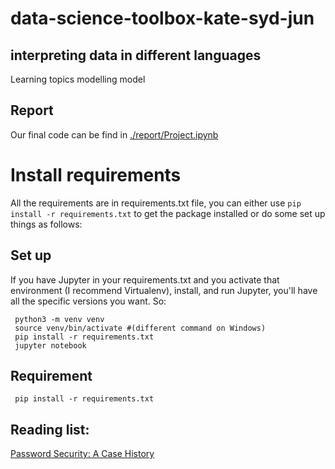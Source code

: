 # data-science-toolbox-kate-syd-jun

## interpreting data in different languages
Learning topics modelling model <br>

## Report
Our final code can be find in [./report/Project.ipynb](https://github.com/xihajun/data-science-toolbox-kate-syd-jun/blob/master/report/Project.ipynb)

# Install requirements

All the requirements are in requirements.txt file, you can either use `pip install -r requirements.txt` to get the package installed or do some set up things as follows:

## Set up

If you have Jupyter in your requirements.txt and you activate that environment (I recommend Virtualenv), install, and run Jupyter, you'll have all the specific versions you want. So:

     python3 -m venv venv
     source venv/bin/activate #(different command on Windows)
     pip install -r requirements.txt
     jupyter notebook
## Requirement
     pip install -r requirements.txt
## Reading list:
[Password Security: A Case History](http://delivery.acm.org/10.1145/360000/359172/p594-morris.pdf?ip=137.222.114.241&id=359172&acc=ACTIVE%20SERVICE&key=BF07A2EE685417C5%2E3DCFD3605FE4B4CE%2E4D4702B0C3E38B35%2E4D4702B0C3E38B35&__acm__=1549147297_4a90ed95414cd577e286d1df6a19f3bb)
